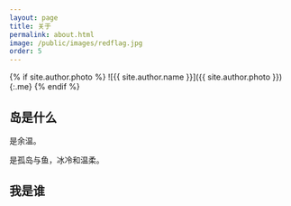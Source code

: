 ```yaml
---
layout: page
title: 关于
permalink: about.html
image: /public/images/redflag.jpg
order: 5
---
```


{% if site.author.photo %}
![{{ site.author.name }}]({{ site.author.photo }}){:.me}
{% endif %}

## 岛是什么

是余温。

是孤岛与鱼，冰冷和温柔。

## 我是谁
